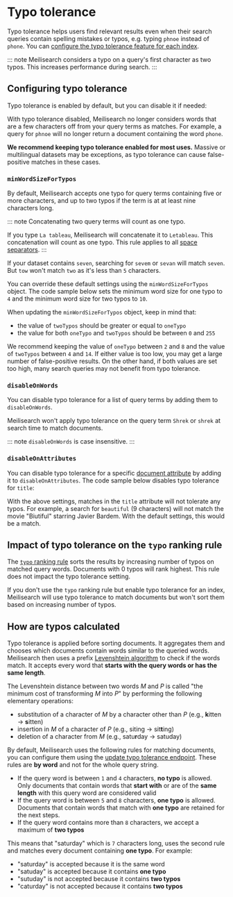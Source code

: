 # Typo tolerance

Typo tolerance helps users find relevant results even when their search queries contain spelling mistakes or typos, e.g. typing `phnoe` instead of `phone`. You can [configure the typo tolerance feature for each index](/reference/api/typo_tolerance.md#update-typo-tolerance).

::: note
Meilisearch considers a typo on a query's first character as two typos. This increases performance during search.
:::

## Configuring typo tolerance

Typo tolerance is enabled by default, but you can disable it if needed:

<CodeSamples id="typo_tolerance_guide_1" />

With typo tolerance disabled, Meilisearch no longer considers words that are a few characters off from your query terms as matches. For example, a query for `phnoe` will no longer return a document containing the word `phone`.

**We recommend keeping typo tolerance enabled for most uses.** Massive or multilingual datasets may be exceptions, as typo tolerance can cause false-positive matches in these cases.

### `minWordSizeForTypos`

By default, Meilisearch accepts one typo for query terms containing five or more characters, and up to two typos if the term is at at least nine characters long.

::: note
Concatenating two query terms will count as one typo.

If you type `La tableau`, Meilisearch will concatenate it to `Letableau`. This concatenation will count as one typo. This rule applies to all [space separators](/learn/advanced/datatypes.md#string).
:::

If your dataset contains `seven`, searching for `sevem` or `sevan` will match `seven`. But `tow` won't match `two` as it's less than `5` characters.

You can override these default settings using the `minWordSizeForTypos` object. The code sample below sets the minimum word size for one typo to `4` and the minimum word size for two typos to `10`.

<CodeSamples id="typo_tolerance_guide_4" />

When updating the `minWordSizeForTypos` object, keep in mind that:

- the value of `twoTypos` should be greater or equal to `oneTypo`
- the value for both `oneTypo` and `twoTypos` should be between `0` and `255`

We recommend keeping the value of `oneTypo` between `2` and `8` and the value of `twoTypos` between `4` and `14`. If either value is too low, you may get a large number of false-positive results. On the other hand, if both values are set too high, many search queries may not benefit from typo tolerance.

### `disableOnWords`

You can disable typo tolerance for a list of query terms by adding them to `disableOnWords`.

<CodeSamples id="typo_tolerance_guide_3" />

Meilisearch won't apply typo tolerance on the query term `Shrek` or `shrek` at search time to match documents.

::: note
`disableOnWords` is case insensitive.
:::

### `disableOnAttributes`

You can disable typo tolerance for a specific [document attribute](/learn/core_concepts/documents.md) by adding it to `disableOnAttributes`. The code sample below disables typo tolerance for `title`:

<CodeSamples id="typo_tolerance_guide_2" />

With the above settings, matches in the `title` attribute will not tolerate any typos. For example, a search for `beautiful` (9 characters) will not match the movie "Biutiful" starring Javier Bardem. With the default settings, this would be a match.

## Impact of typo tolerance on the `typo` ranking rule

The [`typo` ranking rule](/learn/core_concepts/relevancy.md#_2-typo) sorts the results by increasing number of typos on matched query words. Documents with 0 typos will rank highest. This rule does not impact the typo tolerance setting.

If you don't use the `typo` ranking rule but enable typo tolerance for an index, Meilisearch will use typo tolerance to match documents but won't sort them based on increasing number of typos.

## How are typos calculated

Typo tolerance is applied before sorting documents. It aggregates them and chooses which documents contain words similar to the queried words. Meilisearch then uses a prefix [Levenshtein algorithm](https://en.wikipedia.org/wiki/Levenshtein_distance) to check if the words match. It accepts every word that **starts with the query words or has the same length**.

The Levenshtein distance between two words _M_ and _P_ is called "the minimum cost of transforming _M_ into _P_" by performing the following elementary operations:

- substitution of a character of _M_ by a character other than _P_ (e.g., **k**itten → **s**itten)
- insertion in _M_ of a character of _P_ (e.g., siting → sit**t**ing)
- deletion of a character from _M_ (e.g., satu**r**day → satuday)

By default, Meilisearch uses the following rules for matching documents, you can configure them using the [update typo tolerance endpoint](/reference/api/typo_tolerance.md#update-typo-tolerance). These rules are **by word** and not for the whole query string.

- If the query word is between `1` and `4` characters, **no typo** is allowed. Only documents that contain words that **start with** or are of the **same length** with this query word are considered valid
- If the query word is between `5` and `8` characters, **one typo** is allowed. Documents that contain words that match with **one typo** are retained for the next steps.
- If the query word contains more than `8` characters, we accept a maximum of **two typos**

This means that "saturday" which is `7` characters long, uses the second rule and matches every document containing **one typo**. For example:

- "saturday" is accepted because it is the same word
- "satuday" is accepted because it contains **one typo**
- "sutuday" is not accepted because it contains **two typos**
- "caturday" is not accepted because it contains **two typos**
